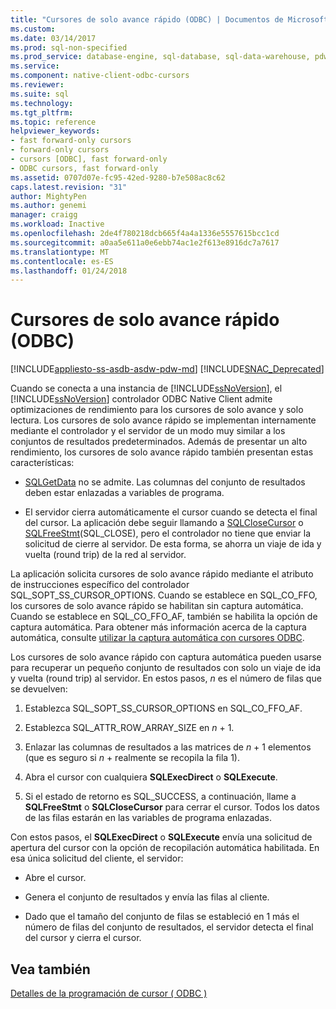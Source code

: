 ```yaml
---
title: "Cursores de solo avance rápido (ODBC) | Documentos de Microsoft"
ms.custom: 
ms.date: 03/14/2017
ms.prod: sql-non-specified
ms.prod_service: database-engine, sql-database, sql-data-warehouse, pdw
ms.service: 
ms.component: native-client-odbc-cursors
ms.reviewer: 
ms.suite: sql
ms.technology: 
ms.tgt_pltfrm: 
ms.topic: reference
helpviewer_keywords:
- fast forward-only cursors
- forward-only cursors
- cursors [ODBC], fast forward-only
- ODBC cursors, fast forward-only
ms.assetid: 0707d07e-fc95-42ed-9280-b7e508ac8c62
caps.latest.revision: "31"
author: MightyPen
ms.author: genemi
manager: craigg
ms.workload: Inactive
ms.openlocfilehash: 2de4f780218dcb665f4a4a1336e5557615bcc1cd
ms.sourcegitcommit: a0aa5e611a0e6ebb74ac1e2f613e8916dc7a7617
ms.translationtype: MT
ms.contentlocale: es-ES
ms.lasthandoff: 01/24/2018
---
```

# <a name="fast-forward-only-cursors-odbc"></a>Cursores de solo avance rápido (ODBC)
[!INCLUDE[appliesto-ss-asdb-asdw-pdw-md](../../../includes/appliesto-ss-asdb-asdw-pdw-md.md)]
[!INCLUDE[SNAC_Deprecated](../../../includes/snac-deprecated.md)]

  Cuando se conecta a una instancia de [!INCLUDE[ssNoVersion](../../../includes/ssnoversion-md.md)], el [!INCLUDE[ssNoVersion](../../../includes/ssnoversion-md.md)] controlador ODBC Native Client admite optimizaciones de rendimiento para los cursores de solo avance y solo lectura. Los cursores de solo avance rápido se implementan internamente mediante el controlador y el servidor de un modo muy similar a los conjuntos de resultados predeterminados. Además de presentar un alto rendimiento, los cursores de solo avance rápido también presentan estas características:  
  
-   [SQLGetData](../../../relational-databases/native-client-odbc-api/sqlgetdata.md) no se admite. Las columnas del conjunto de resultados deben estar enlazadas a variables de programa.  
  
-   El servidor cierra automáticamente el cursor cuando se detecta el final del cursor. La aplicación debe seguir llamando a [SQLCloseCursor](../../../relational-databases/native-client-odbc-api/sqlclosecursor.md) o [SQLFreeStmt](../../../relational-databases/native-client-odbc-api/sqlfreestmt.md)(SQL_CLOSE), pero el controlador no tiene que enviar la solicitud de cierre al servidor. De esta forma, se ahorra un viaje de ida y vuelta (round trip) de la red al servidor.  
  
 La aplicación solicita cursores de solo avance rápido mediante el atributo de instrucciones específico del controlador SQL_SOPT_SS_CURSOR_OPTIONS. Cuando se establece en SQL_CO_FFO, los cursores de solo avance rápido se habilitan sin captura automática. Cuando se establece en SQL_CO_FFO_AF, también se habilita la opción de captura automática. Para obtener más información acerca de la captura automática, consulte [utilizar la captura automática con cursores ODBC](../../../relational-databases/native-client-odbc-cursors/programming/using-autofetch-with-odbc-cursors.md).  
  
 Los cursores de solo avance rápido con captura automática pueden usarse para recuperar un pequeño conjunto de resultados con solo un viaje de ida y vuelta (round trip) al servidor. En estos pasos,  *n*  es el número de filas que se devuelven:  
  
1.  Establezca SQL_SOPT_SS_CURSOR_OPTIONS en SQL_CO_FFO_AF.  
  
2.  Establezca SQL_ATTR_ROW_ARRAY_SIZE en  *n*  + 1.  
  
3.  Enlazar las columnas de resultados a las matrices de  *n*  + 1 elementos (que es seguro si  *n*  + realmente se recopila la fila 1).  
  
4.  Abra el cursor con cualquiera **SQLExecDirect** o **SQLExecute**.  
  
5.  Si el estado de retorno es SQL_SUCCESS, a continuación, llame a **SQLFreeStmt** o **SQLCloseCursor** para cerrar el cursor. Todos los datos de las filas estarán en las variables de programa enlazadas.  
  
 Con estos pasos, el **SQLExecDirect** o **SQLExecute** envía una solicitud de apertura del cursor con la opción de recopilación automática habilitada. En esa única solicitud del cliente, el servidor:  
  
-   Abre el cursor.  
  
-   Genera el conjunto de resultados y envía las filas al cliente.  
  
-   Dado que el tamaño del conjunto de filas se estableció en 1 más el número de filas del conjunto de resultados, el servidor detecta el final del cursor y cierra el cursor.  
  
## <a name="see-also"></a>Vea también  
 [Detalles de la programación de cursor &#40; ODBC &#41;](../../../relational-databases/native-client-odbc-cursors/programming/cursor-programming-details-odbc.md)  
  
  
